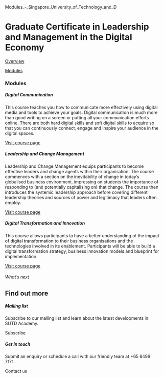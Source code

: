 Modules_-_Singapore_University_of_Technology_and_D



Graduate Certificate in Leadership and Management in the Digital Economy
========================================================================

[Overview](/course/graduate-certificate-in-leadership-and-management/#tabs)

[Modules](/course/graduate-certificate-in-leadership-and-management/modules/#tabs)

### Modules

##### **Digital Communication**

This course teaches you how to communicate more effectively using digital media and tools to achieve your goals. Digital communication is much more than good writing on a screen or putting all your communication efforts online. There are both hard digital skills and soft digital skills to acquire so that you can continuously connect, engage and inspire your audience in the digital spaces.

[Visit course page](/course/digital-communication/)

##### **Leadership and Change Management**

Leadership and Change Management equips participants to become effective leaders and change agents within their organisation. The course commences with a section on the inevitability of change in today’s globalised business environment, impressing on students the importance of responding to (and potentially capitalising on) that change. The course then introduces the systemic leadership approach before covering different leadership theories and sources of power and legitimacy that leaders often employ.

[Visit course page](/course/leadership-and-change-management/)

##### **Digital Transformation and Innovation**

This course allows participants to have a better understanding of the impact of digital transformation to their business organisations and the technologies involved in its enablement. Participants will be able to build a digital transformation strategy, business innovation models and blueprint for implementation.

[Visit course page](/course/digital-transformation-and-innovation-digital-hr/)

###### What’s next

Find out more
-------------

##### Mailing list

Subscribe to our mailing list and learn about the latest developments in SUTD Academy.

Subscribe

##### Get in touch

Submit an enquiry or schedule a call with our friendly team at +65 6499 7171.

Contact us

